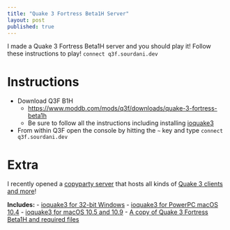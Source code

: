 ```yaml
---
title: "Quake 3 Fortress Beta1H Server"
layout: post
published: true
---
```


I made a Quake 3 Fortress Beta1H server and you should play it! Follow these instructions to play!
`connect q3f.sourdani.dev`


# Instructions
- Download Q3F B1H
    - https://www.moddb.com/mods/q3f/downloads/quake-3-fortress-beta1h
    - Be sure to follow all the instructions including installing [ioquake3](https://ioquake3.org/)
- From within Q3F open the console by hitting the `~` key and type `connect q3f.sourdani.dev`

# Extra
I recently opened a [copyparty server](https://github.com/9001/copyparty) that hosts all kinds of [Quake 3 clients and more](https://dl.sourdani.dev)!

**Includes:**
    - [ioquake3 for 32-bit Windows](https://dl.sourdani.dev/q3/win32/)
    - [ioquake3 for PowerPC macOS 10.4](https://dl.sourdani.dev/q3/mac/10.4/)
    - [ioquake3 for macOS 10.5 and 10.9](https://dl.sourdani.dev/q3/mac/)
    - [A copy of Quake 3 Fortress Beta1H and required files](https://dl.sourdani.dev/q3/)